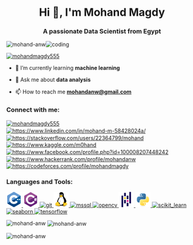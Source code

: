 <h1 align="center">Hi 👋, I'm Mohand Magdy</h1>
<h3 align="center">A passionate Data Scientist from Egypt</h3>
<img align="right" src="https://cdn.dribbble.com/users/1162077/screenshots/3848914/programmer.gif" alt="coding" width="400" >

<p align="left"> <img src="https://komarev.com/ghpvc/?username=mohand-anw&label=Profile%20views&color=0e75b6&style=flat" alt="mohand-anw" /> </p>

<p align="left"> <a href="https://twitter.com/mohandmagdy555" target="blank"><img src="https://img.shields.io/twitter/follow/mohandmagdy555?logo=twitter&style=for-the-badge" alt="mohandmagdy555" /></a> </p>

- 🌱 I’m currently learning **machine learning**

- 💬 Ask me about **data analysis**

- 📫 How to reach me **mohandanw@gmail.com**

<h3 align="left">Connect with me:</h3>
<p align="left">
<a href="https://twitter.com/mohandmagdy555" target="blank"><img align="center" src="https://raw.githubusercontent.com/rahuldkjain/github-profile-readme-generator/master/src/images/icons/Social/twitter.svg" alt="mohandmagdy555" height="30" width="40" /></a>
<a href="https://www.linkedin.com/in/mohand-m-58428024a/" target="blank"><img align="center" src="https://raw.githubusercontent.com/rahuldkjain/github-profile-readme-generator/master/src/images/icons/Social/linked-in-alt.svg" alt="https://www.linkedin.com/in/mohand-m-58428024a/" height="30" width="40" /></a>
<a href="https://stackoverflow.com/users/22364799/mohand" target="blank"><img align="center" src="https://raw.githubusercontent.com/rahuldkjain/github-profile-readme-generator/master/src/images/icons/Social/stack-overflow.svg" alt="https://stackoverflow.com/users/22364799/mohand" height="30" width="40" /></a>
<a href="https://www.kaggle.com/m0hand" target="blank"><img align="center" src="https://raw.githubusercontent.com/rahuldkjain/github-profile-readme-generator/master/src/images/icons/Social/kaggle.svg" alt="https://www.kaggle.com/m0hand" height="30" width="40" /></a>
<a href="https://fb.com/https://www.facebook.com/profile.php?id=100008207448242" target="blank"><img align="center" src="https://raw.githubusercontent.com/rahuldkjain/github-profile-readme-generator/master/src/images/icons/Social/facebook.svg" alt="https://www.facebook.com/profile.php?id=100008207448242" height="30" width="40" /></a>
<a href="https://www.hackerrank.com/profile/mohandanw" target="blank"><img align="center" src="https://raw.githubusercontent.com/rahuldkjain/github-profile-readme-generator/master/src/images/icons/Social/hackerrank.svg" alt="https://www.hackerrank.com/profile/mohandanw" height="30" width="40" /></a>
<a href="https://codeforces.com/profile/https://codeforces.com/profile/mohandmagdy" target="blank"><img align="center" src="https://raw.githubusercontent.com/rahuldkjain/github-profile-readme-generator/master/src/images/icons/Social/codeforces.svg" alt="https://codeforces.com/profile/mohandmagdy" height="30" width="40" /></a>
</p>

<h3 align="left">Languages and Tools:</h3>
<p align="left"> <a href="https://www.w3schools.com/cpp/" target="_blank" rel="noreferrer"> <img src="https://raw.githubusercontent.com/devicons/devicon/master/icons/cplusplus/cplusplus-original.svg" alt="cplusplus" width="40" height="40"/> </a> <a href="https://www.w3schools.com/cs/" target="_blank" rel="noreferrer"> <img src="https://raw.githubusercontent.com/devicons/devicon/master/icons/csharp/csharp-original.svg" alt="csharp" width="40" height="40"/> </a> <a href="https://git-scm.com/" target="_blank" rel="noreferrer"> <img src="https://www.vectorlogo.zone/logos/git-scm/git-scm-icon.svg" alt="git" width="40" height="40"/> </a> <a href="https://www.linux.org/" target="_blank" rel="noreferrer"> <img src="https://raw.githubusercontent.com/devicons/devicon/master/icons/linux/linux-original.svg" alt="linux" width="40" height="40"/> </a> <a href="https://www.microsoft.com/en-us/sql-server" target="_blank" rel="noreferrer"> <img src="https://www.svgrepo.com/show/303229/microsoft-sql-server-logo.svg" alt="mssql" width="40" height="40"/> </a> <a href="https://opencv.org/" target="_blank" rel="noreferrer"> <img src="https://www.vectorlogo.zone/logos/opencv/opencv-icon.svg" alt="opencv" width="40" height="40"/> </a> <a href="https://pandas.pydata.org/" target="_blank" rel="noreferrer"> <img src="https://raw.githubusercontent.com/devicons/devicon/2ae2a900d2f041da66e950e4d48052658d850630/icons/pandas/pandas-original.svg" alt="pandas" width="40" height="40"/> </a> <a href="https://www.python.org" target="_blank" rel="noreferrer"> <img src="https://raw.githubusercontent.com/devicons/devicon/master/icons/python/python-original.svg" alt="python" width="40" height="40"/> </a> <a href="https://scikit-learn.org/" target="_blank" rel="noreferrer"> <img src="https://upload.wikimedia.org/wikipedia/commons/0/05/Scikit_learn_logo_small.svg" alt="scikit_learn" width="40" height="40"/> </a> <a href="https://seaborn.pydata.org/" target="_blank" rel="noreferrer"> <img src="https://seaborn.pydata.org/_images/logo-mark-lightbg.svg" alt="seaborn" width="40" height="40"/> </a> <a href="https://www.tensorflow.org" target="_blank" rel="noreferrer"> <img src="https://www.vectorlogo.zone/logos/tensorflow/tensorflow-icon.svg" alt="tensorflow" width="40" height="40"/> </a> </p>

<p><img align="left" src="https://github-readme-stats.vercel.app/api/top-langs?username=mohand-anw&show_icons=true&locale=en&layout=compact" alt="mohand-anw" /></p>

<p>&nbsp;<img align="center" src="https://github-readme-stats.vercel.app/api?username=mohand-anw&show_icons=true&locale=en" alt="mohand-anw" /></p>

<p><img align="center" src="https://github-readme-streak-stats.herokuapp.com/?user=mohand-anw&" alt="mohand-anw" /></p>

